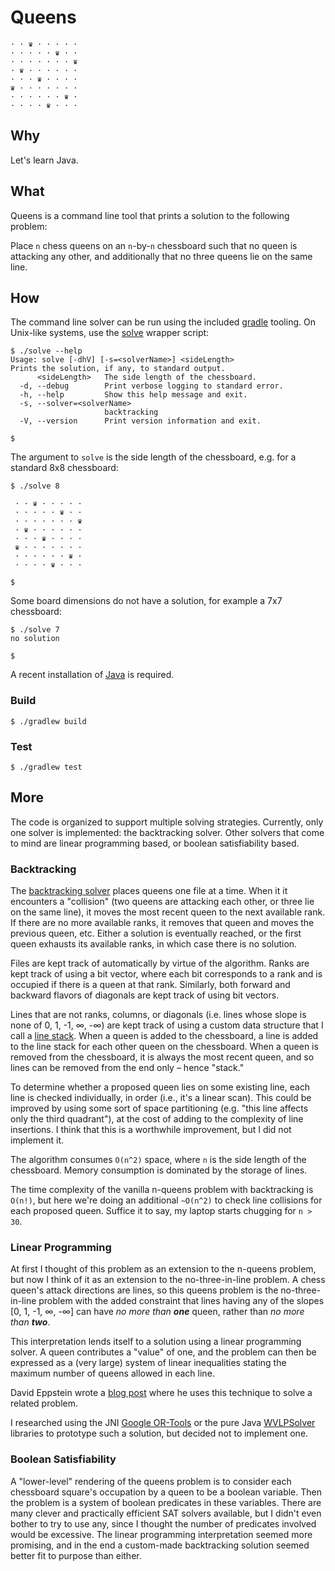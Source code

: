 Queens
======

    · · ♛ · · · · ·
    · · · · · ♛ · ·
    · · · · · · · ♛
    · ♛ · · · · · ·
    · · · ♛ · · · ·
    ♛ · · · · · · ·
    · · · · · · ♛ ·
    · · · · ♛ · · ·

Why
---
Let's learn Java.

What
----
Queens is a command line tool that prints a solution to the following problem:

Place `n` chess queens on an `n`-by-`n` chessboard such that no queen is
attacking any other, and additionally that no three queens lie on the same
line.

How
---
The command line solver can be run using the included [gradle][1] tooling. On
Unix-like systems, use the [solve](solve) wrapper script:

```console
$ ./solve --help
Usage: solve [-dhV] [-s=<solverName>] <sideLength>
Prints the solution, if any, to standard output.
      <sideLength>   The side length of the chessboard.
  -d, --debug        Print verbose logging to standard error.
  -h, --help         Show this help message and exit.
  -s, --solver=<solverName>
                     backtracking
  -V, --version      Print version information and exit.

$
```

The argument to `solve` is the side length of the chessboard, e.g. for a
standard 8x8 chessboard:

```console
$ ./solve 8

 · · ♛ · · · · ·
 · · · · · ♛ · ·
 · · · · · · · ♛
 · ♛ · · · · · ·
 · · · ♛ · · · ·
 ♛ · · · · · · ·
 · · · · · · ♛ ·
 · · · · ♛ · · ·

$
```

Some board dimensions do not have a solution, for example a 7x7 chessboard:

```console
$ ./solve 7
no solution

$
```

A recent installation of [Java][2] is required.

### Build
```console
$ ./gradlew build
```

### Test
```console
$ ./gradlew test
```

More
----
The code is organized to support multiple solving strategies. Currently,
only one solver is implemented: the backtracking solver. Other solvers that
come to mind are linear programming based, or boolean satisfiability based.

### Backtracking
The [backtracking solver][3] places queens one file at a time. When it
it encounters a "collision" (two queens are attacking each other, or three
lie on the same line), it moves the most recent queen to the next available
rank. If there are no more available ranks, it removes that queen and moves
the previous queen, etc. Either a solution is eventually reached, or the first
queen exhausts its available ranks, in which case there is no solution.

Files are kept track of automatically by virtue of the algorithm. Ranks are
kept track of using a bit vector, where each bit corresponds to a rank and is
occupied if there is a queen at that rank. Similarly, both forward and backward
flavors of diagonals are kept track of using bit vectors.

Lines that are not ranks, columns, or diagonals (i.e. lines whose slope is
none of 0, 1, -1, ∞, -∞) are kept track of using a custom data structure
that I call a [line stack][4]. When a queen is added to the chessboard, a
line is added to the line stack for each other queen on the chessboard. When
a queen is removed from the chessboard, it is always the most recent queen,
and so lines can be removed from the end only – hence "stack."

To determine whether a proposed queen lies on some existing line, each line
is checked individually, in order (i.e., it's a linear scan). This could be
improved by using some sort of space partitioning (e.g. "this line affects
only the third quadrant"), at the cost of adding to the complexity of line
insertions. I think that this is a worthwhile improvement, but I did not
implement it.

The algorithm consumes `O(n^2)` space, where `n` is the side length of the
chessboard. Memory consumption is dominated by the storage of lines.

The time complexity of the vanilla n-queens problem with backtracking is
`O(n!)`, but here we're doing an additional `~O(n^2)` to check line
collisions for each proposed queen. Suffice it to say, my laptop starts
chugging for `n > 30`.

### Linear Programming
At first I thought of this problem as an extension to the n-queens problem, but
now I think of it as an extension to the no-three-in-line problem. A chess
queen's attack directions are lines, so this queens problem is the
no-three-in-line problem with the added constraint that lines having any of the
slopes [0, 1, -1, ∞, -∞] can have _no more than **one**_ queen, rather than _no
more than **two**_.

This interpretation lends itself to a solution using a linear programming
solver. A queen contributes a "value" of one, and the problem can then be
expressed as a (very large) system of linear inequalities stating the maximum
number of queens allowed in each line.

David Eppstein wrote a [blog post][5] where he uses this technique to solve a
related problem.

I researched using the JNI [Google OR-Tools][6] or the pure Java
[WVLPSolver][7] libraries to prototype such a solution, but decided not to
implement one.

### Boolean Satisfiability
A "lower-level" rendering of the queens problem is to consider each chessboard
square's occupation by a queen to be a boolean variable. Then the problem is a
system of boolean predicates in these variables. There are many clever and
practically efficient SAT solvers available, but I didn't even bother to try to
use any, since I thought the number of predicates involved would be excessive.
The linear programming interpretation seemed more promising, and in the end a
custom-made backtracking solution seemed better fit to purpose than either.

[1]: https://gradle.org/
[2]: https://www.java.com/
[3]: backtracking/src/main/java/com/github/dgoffredo/queens/backtracking/Backtracking.java
[4]: backtracking/src/main/java/com/github/dgoffredo/queens/backtracking/LineStack.java
[5]: https://11011110.github.io/blog/2018/11/12/gurobi-vs-no.html
[6]: https://developers.google.com/optimization/introduction/java
[7]: https://win-vector.com/2012/11/23/yet-another-java-linear-programming-library/

